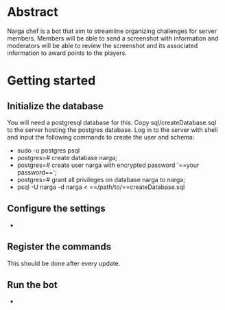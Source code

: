 # Abstract
Narga chef is a bot that aim to streamline organizing challenges for server members. Members will be able to send a screenshot with information and moderators will be able to review the screenshot and its associated information to award points to the players.

# Getting started
## Initialize the database
You will need a postgresql database for this. Copy sql/createDatabase.sql to the server hosting the postgres database. Log in to the server with shell and input the following commands to create the user and schema:
* sudo -u postgres psql
* postgres=# create database narga;
* postgres=# create user narga with encrypted password '==your password==';
* postgres=# grant all privileges on database narga to narga;
* psql -U narga -d narga < ==/path/to/==createDatabase.sql
## Configure the settings 
-
## Register the commands
This should be done after every update.
## Run the bot
-
